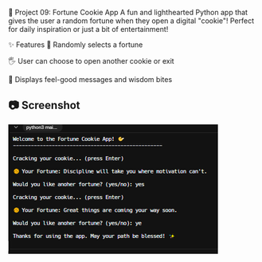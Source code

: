 🥠 Project 09: Fortune Cookie App
A fun and lighthearted Python app that gives the user a random fortune when they open a digital "cookie"!
Perfect for daily inspiration or just a bit of entertainment!

✨ Features
🎲 Randomly selects a fortune

🖐️ User can choose to open another cookie or exit

🌈 Displays feel-good messages and wisdom bites

## 📷 Screenshot
![Fortune Cookie App](fortune-cookie-app.PNG)

